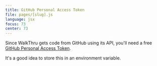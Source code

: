 ```yaml
---
title: GitHub Personal Access Token
file: pages/[slug].js
language: jsx
focus: 73
center: 73
---
```


Since WalkThru gets code from GitHub using its API, you'll need a free [GitHub Personal Access Token](https://docs.github.com/en/authentication/keeping-your-account-and-data-secure/creating-a-personal-access-token).

It's a good idea to store this in an environment variable.
